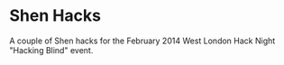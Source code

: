 # Shen Hacks

A couple of Shen hacks for the February 2014 West London Hack Night "Hacking
Blind" event.
